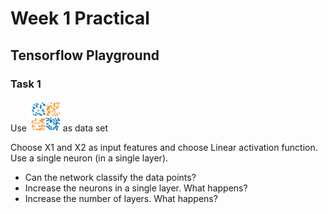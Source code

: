 # Week 1 Practical 

## Tensorflow Playground 

### Task 1

Use <img heigth=50 width=50 src="images/dataset2.png"/> as data set

Choose X1 and X2 as input features and choose Linear activation function. Use a single neuron (in a single layer). 
- Can the network classify the data points? 
- Increase the neurons in a single layer. What happens? 
- Increase the number of layers. What happens?
